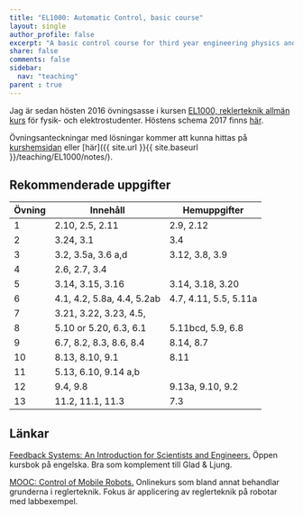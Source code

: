 ```yaml
---
title: "EL1000: Automatic Control, basic course"
layout: single
author_profile: false
excerpt: "A basic control course for third year engineering physics and EE students."
share: false
comments: false
sidebar:
  nav: "teaching"
parent : true
---
```

Jag är sedan hösten 2016 övningsasse i kursen [EL1000, reklerteknik allmän kurs](https://www.kth.se/student/kurser/kurs/EL1000/) för fysik- och elektrostudenter. Höstens schema 2017 finns [här](https://tinyurl.com/schema2017).

Övningsanteckningar med lösningar kommer att kunna hittas på [kurshemsidan](https://kth.instructure.com/courses/2911/modules) eller [här]({{ site.url }}{{ site.baseurl }}/teaching/EL1000/notes/).


## Rekommenderade uppgifter

|Övning| Innehåll                 |  Hemuppgifter|
|------|--------------------------|---------------------|
1 | 	2.10, 2.5, 2.11           | 2.9, 2.12		|
2 | 	3.24, 3.1                 |3.4			|
3 |     3.2, 3.5a, 3.6 a,d        |3.12, 3.8, 3.9	|
4 |	2.6, 2.7, 3.4             |			|
5 |	3.14, 3.15, 3.16          |3.14, 3.18, 3.20	|
6 |	4.1, 4.2, 5.8a, 4.4, 5.2ab|4.7, 4.11, 5.5, 5.11a| 
7 |	3.21, 3.22, 3.23, 4.5,    | 	      	   	|
8 |	5.10 or 5.20, 6.3, 6.1    |5.11bcd, 5.9, 6.8    |
9 |	6.7, 8.2, 8.3, 8.6, 8.4   |8.14, 8.7            | 
10 |	8.13, 8.10, 9.1 	  |    8.11             | 
11 |	5.13, 6.10, 9.14 a,b 	  |                     |
12 |	9.4, 9.8  	          |9.13a, 9.10, 9.2     |
13 |	11.2, 11.1, 11.3   	  |7.3			| 


## Länkar
[Feedback Systems: An Introduction for Scientists and Engineers.](http://www.cds.caltech.edu/~murray/amwiki/index.php/Main_Page)
Öppen kursbok på engelska. Bra som komplement till Glad & Ljung. 

[MOOC: Control of Mobile Robots.](https://www.coursera.org/learn/mobile-robot)
Onlinekurs som bland annat behandlar grunderna i reglerteknik. Fokus är applicering av reglerteknik på robotar med labbexempel. 
